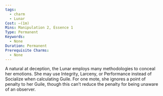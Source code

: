 ```yaml
---
tags:
  - charm
  - Lunar
Cost: —(1m)
Mins: Manipulation 2, Essence 1
Type: Permanent
Keywords:
  - None
Duration: Permanent
Prerequisite Charms:
  - None
---
```

A natural at deception, the Lunar employs many methodologies to conceal her emotions. She may use Integrity, Larceny, or Performance instead of Socialize when calculating Guile. For one mote, she ignores a point of penalty to her Guile, though this can’t reduce the penalty for being unaware of an observer.